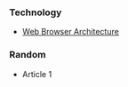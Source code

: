 ### Technology
 * [Web Browser Architecture](/articles/web-browser-architecture)

### Random
 * Article 1
